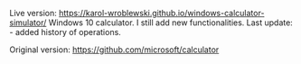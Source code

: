 Live version: https://karol-wroblewski.github.io/windows-calculator-simulator/ Windows 10 calculator. I still add new functionalities. Last update: - added history of operations.

Original version: https://github.com/microsoft/calculator
